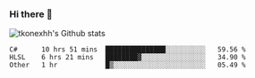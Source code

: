 ### Hi there 👋

![tkonexhh's Github stats](https://github-readme-stats.vercel.app/api?username=tkonexhh&show_icons=true)


<!--START_SECTION:waka-->

```text
C#      10 hrs 51 mins  ███████████████░░░░░░░░░░   59.56 %
HLSL    6 hrs 21 mins   ████████▓░░░░░░░░░░░░░░░░   34.90 %
Other   1 hr            █▒░░░░░░░░░░░░░░░░░░░░░░░   05.49 %
```

<!--END_SECTION:waka-->

